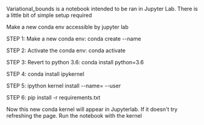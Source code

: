 Variational_bounds is a notebook intended to be ran in Jupyter Lab. 
There is a little bit of simple setup required

Make a new conda env accessible by jupyter lab

STEP 1: Make a new conda env:   conda create --name <name>

STEP 2: Activate the conda env:  conda activate <name>

STEP 3: Revert to python 3.6:    conda install python=3.6

STEP 4: conda install ipykernel

STEP 5: ipython kernel install --name=<name> --user

STEP 6: pip install -r requirements.txt

Now this new conda kernel will appear in Jupyterlab. If it doesn't try refreshing the page. Run the notebook with the kernel

